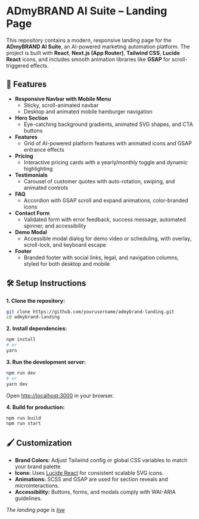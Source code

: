 # ADmyBRAND AI Suite – Landing Page

This repository contains a modern, responsive landing page for the **ADmyBRAND AI Suite**, an AI-powered marketing automation platform.
The project is built with **React**, **Next.js (App Router)**, **Tailwind CSS**, **Lucide React** icons, and includes smooth animation libraries like **GSAP** for scroll-triggered effects.

## 🚀 Features

- **Responsive Navbar with Mobile Menu**
    - Sticky, scroll-animated navbar
    - Desktop and animated mobile hamburger navigation
- **Hero Section**
    - Eye-catching background gradients, animated SVG shapes, and CTA buttons
- **Features**
    - Grid of AI-powered platform features with animated icons and GSAP entrance effects
- **Pricing**
    - Interactive pricing cards with a yearly/monthly toggle and dynamic highlighting
- **Testimonials**
    - Carousel of customer quotes with auto-rotation, swiping, and animated controls
- **FAQ**
    - Accordion with GSAP scroll and expand animations, color-branded icons
- **Contact Form**
    - Validated form with error feedback, success message, automated spinner, and accessibility
- **Demo Modal**
    - Accessible modal dialog for demo video or scheduling, with overlay, scroll-lock, and keyboard escape
- **Footer**
    - Branded footer with social links, legal, and navigation columns, styled for both desktop and mobile


## 🛠️ Setup Instructions

**1. Clone the repository:**

```bash
git clone https://github.com/yourusername/admybrand-landing.git
cd admybrand-landing
```

**2. Install dependencies:**

```bash
npm install
# or
yarn
```

**3. Run the development server:**

```bash
npm run dev
# or
yarn dev
```

Open [http://localhost:3000](http://localhost:3000/) in your browser.

**4. Build for production:**

```bash
npm run build
npm run start
```


## 🖌️ Customization

- **Brand Colors:**
Adjust Tailwind config or global CSS variables to match your brand palette.
- **Icons:**
Uses [Lucide React](https://lucide.dev/) for consistent scalable SVG icons.
- **Animations:**
SCSS and GSAP are used for section reveals and microinteractions.
- **Accessibility:**
Buttons, forms, and modals comply with WAI-ARIA guidelines.

*The landing page is [live](https://landing-page-omega-six-49.vercel.app/)*



